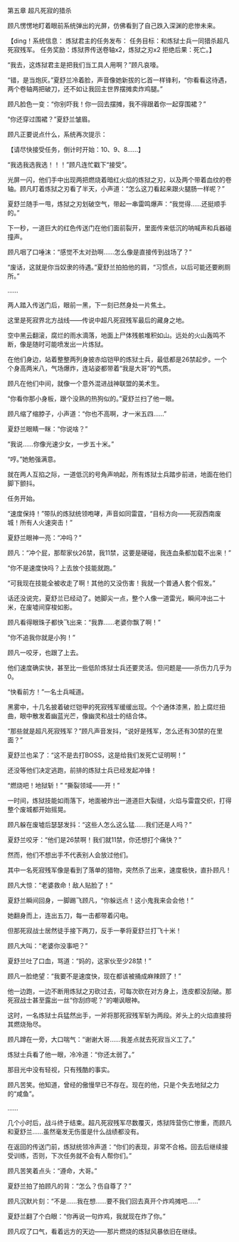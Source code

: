 第五章 超凡死寂的猎杀

顾凡愣愣地盯着眼前系统弹出的光屏，仿佛看到了自己跌入深渊的悲惨未来。

【ding！系统信息：
炼狱君主的任务发布：
任务目标：和炼狱士兵一同猎杀超凡死寂残军。
任务奖励：炼狱界传送卷轴x2，炼狱之刃x2
拒绝后果：死亡。】

“我去，这炼狱君主是把我们当工具人用啊？”顾凡哀嚎。

“错，是当炮灰。”夏舒兰冷着脸，声音像她新拔的匕首一样锋利，“你看看这待遇，两个卷轴两把破刀，还不如让我回主世界摆摊卖炸鸡腿。”

顾凡脸色一变：“你别吓我！你一回去摆摊，我不得跟着你一起穿围裙？”

“你还穿过围裙？”夏舒兰皱眉。

顾凡正要说点什么，系统再次提示：

【请尽快接受任务，倒计时开始：10、9、8……】

“我选我选我选！！！”顾凡连忙戳下“接受”。

光屏一闪，他们手中出现两把燃烧着暗红火焰的炼狱之刃，以及两个带着血纹的卷轴。顾凡盯着炼狱之刃看了半天，小声道：“怎么这刀看起来跟火腿肠一样呢？”

夏舒兰随手一甩，炼狱之刃划破空气，带起一串雷鸣爆声：“我觉得……还挺顺手的。”

下一秒，一道巨大的红色传送门在他们面前裂开，里面传来低沉的呐喊声和兵器碰撞声。

顾凡咽了口唾沫：“感觉不太对劲啊……怎么像是直接传到战场了？”

“废话，这就是你当奴隶的待遇。”夏舒兰拍拍他的肩，“习惯点，以后可能还要刷厕所。”

……

两人踏入传送门后，眼前一黑，下一刻已然身处一片焦土。

这里是死寂界北方战线——传说中超凡死寂残军最后的藏身之地。

空中黑云翻滚，腐烂的雨水滴落，地面上尸体残骸堆积如山。远处的火山轰鸣不断，像是随时可能喷发出一片炼狱。

在他们身边，站着整整两列身披赤焰铠甲的炼狱士兵，最低都是26禁起步。一个个身高两米八，气场爆炸，连站姿都带着“我是大哥”的气质。

顾凡在他们中间，就像一个意外混进战神联盟的美术生。

“你看你那小身板，跟个没熟的热狗似的。”夏舒兰扫了他一眼。

顾凡缩了缩脖子，小声道：“你也不高啊，才一米五四……”

夏舒兰眼睛一眯：“你说啥？”

“我说……你像光速少女，一步五十米。”

“哼。”她勉强满意。

就在两人互掐之际，一道低沉的号角声响起，所有炼狱士兵踏步前进，地面在他们脚下颤抖。

任务开始。

“速度保持！”带队的炼狱统领咆哮，声音如同雷霆，“目标方向——死寂西南废城！所有人火速突击！”

夏舒兰眼神一亮：“冲吗？”

顾凡：“冲个屁，那帮家伙26禁，我11禁，这要是硬碰，我连血条都加载不出来！”

“你不是速度快吗？上去放个技能就跑。”

“可我现在技能全被收走了啊！其他的又没伤害！我就一个普通人套个假发。”

话还没说完，夏舒兰已经动了。她脚尖一点，整个人像一道雷光，瞬间冲出二十米，在废墟间穿梭如影。

顾凡看得眼珠子都快飞出来：“我靠……老婆你飘了啊！”

“你不追我你就是小狗！”

顾凡一咬牙，也跟了上去。

他们速度确实快，甚至比一些低阶炼狱士兵还要灵活。但问题是——杀伤力几乎为0。

“快看前方！”一名士兵喊道。

黑雾中，十几名披着破烂铠甲的死寂残军缓缓出现。个个通体漆黑，脸上腐烂扭曲，眼中散发着幽蓝光芒，像幽灵和战士的结合体。

“那些就是超凡死寂残军？”顾凡声音发抖，“说好是残军，怎么还有30禁的在里面？”

夏舒兰也呆了：“这不是去打BOSS，这是给我们发死亡证明啊！”

还没等他们决定逃跑，前排的炼狱士兵已经发起冲锋！

“燃烧吧！地狱斩！”
“撕裂领域——开！”

一时间，炼狱技能如雨落下，地面被炸出一道道巨大裂缝，火焰与雷霆交织，打得整个废城都开始摇晃。

顾凡躲在废墟后瑟瑟发抖：“这些人怎么这么猛……我们还是人吗？”

夏舒兰咬牙：“他们是26禁啊！我们就11禁，你还想打个痛快？”

然而，他们不想出手不代表别人会放过他们。

其中一名死寂残军像是看到了落单的猎物，突然杀了出来，速度极快，直扑顾凡！

顾凡大惊：“老婆救命！敌人贴脸了！”

夏舒兰瞬间回身，一脚踢飞顾凡，“你躲远点！这小鬼我来会会他！”

她翻身而上，连出五刀，每一击都带着闪电。

但那死寂战士居然徒手接下两刀，反手一拳将夏舒兰打飞十米！

顾凡大叫：“老婆你没事吧？”

夏舒兰吐了口血，骂道：“妈的，这家伙至少28禁！”

顾凡一脸绝望：“我要不是速度快，现在都该被捅成麻辣顾了！”

他一边跑，一边不断用炼狱之刃砍过去，可每次砍在对方身上，连皮都没刮破。那死寂战士甚至露出一丝“你刮痧呢？”的嘲讽眼神。

这时，一名炼狱士兵猛然出手，一斧将那死寂残军斩为两段。斧头上的火焰直接将其燃烧殆尽。

顾凡蹲在一旁，大口喘气：“谢谢大哥……我差点就去死寂当义工了。”

炼狱士兵看了他一眼，冷冷道：“你还太弱了。”

那目光中没有轻视，只有残酷的事实。

顾凡苦笑。他知道，曾经的傲慢早已不存在。现在的他，只是个失去地狱之力的“咸鱼”。

……

几个小时后，战斗终于结束。超凡死寂残军尽数覆灭，炼狱阵营伤亡惨重，而顾凡和夏舒兰……虽然毫发无伤蛋是什么战绩都没有。

在返回的传送门前，炼狱统领冷声道：“你们的表现，非常不合格。回去后继续接受训练，否则，下次任务就不会有人帮你们。”

顾凡苦笑着点头：“遵命，大哥。”

夏舒兰拍了拍顾凡的背：“怎么？伤自尊了？”

顾凡沉默片刻：“不是……我在想……要不我们回去真开个炸鸡摊吧……”

夏舒兰翻了个白眼：“你再说一句炸鸡，我就现在炸了你。”

顾凡叹了口气，看着远方的天边——那片燃烧的炼狱风暴依旧在继续。


